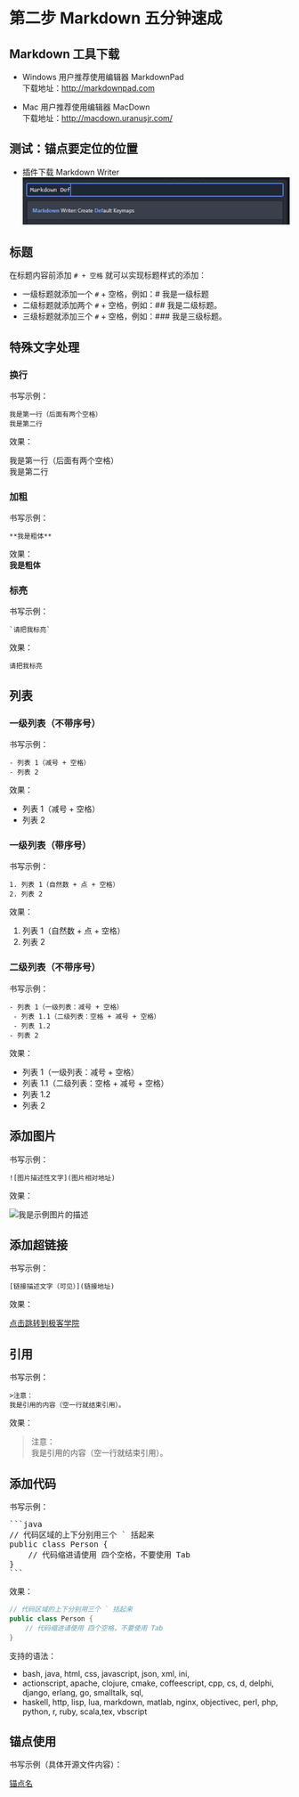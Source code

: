 # 第二步 Markdown 五分钟速成


## Markdown 工具下载

- Windows 用户推荐使用编辑器 MarkdownPad  
下载地址：<http://markdownpad.com>

- Mac 用户推荐使用编辑器 MacDown     
下载地址：<http://macdown.uranusjr.com/>

<h2 id="information">测试：锚点要定位的位置</h2>

- 插件下载
  Markdown Writer
  ![Markdown Writer](images/markdown-writer.png)

## 标题

在标题内容前添加 `# + 空格` 就可以实现标题样式的添加：

- 一级标题就添加一个 `#` + 空格，例如：# 我是一级标题
- 二级标题就添加两个 `#` + 空格，例如：## 我是二级标题。
- 三级标题就添加三个 `#` + 空格，例如：### 我是三级标题。


## 特殊文字处理

### 换行

书写示例：

```
我是第一行（后面有两个空格）  
我是第二行
```

效果：  

我是第一行（后面有两个空格）  
我是第二行

### 加粗

书写示例：

```
**我是粗体**
```

效果：  
**我是粗体**

### 标亮

书写示例：

```
`请把我标亮`
```

效果：  

`请把我标亮`

## 列表

### 一级列表（不带序号）

书写示例：

```
- 列表 1（减号 + 空格）
- 列表 2
```

效果：

- 列表 1（减号 + 空格）
- 列表 2

### 一级列表（带序号）

书写示例：

```
1. 列表 1（自然数 + 点 + 空格）
2. 列表 2
```

效果：

1. 列表 1（自然数 + 点 + 空格）
2. 列表 2

### 二级列表（不带序号）

书写示例：

```
- 列表 1（一级列表：减号 + 空格）
 - 列表 1.1（二级列表：空格 + 减号 + 空格）
 - 列表 1.2
- 列表 2
```

效果：

- 列表 1（一级列表：减号 + 空格）   
 - 列表 1.1（二级列表：空格 + 减号 + 空格）   
 - 列表 1.2   
- 列表 2

## 添加图片

书写示例：

```
![图片描述性文字](图片相对地址)
```

效果：  

![我是示例图片的描述](images/example.png)    

## 添加超链接  

书写示例：

```
[链接描述文字（可见）](链接地址)
```

效果：  

[点击跳转到极客学院](http://www.jikexueyuan.com)

## 引用

书写示例：

```
>注意：  
我是引用的内容（空一行就结束引用）。
```

效果：

>注意：  
我是引用的内容（空一行就结束引用）。

## 添加代码

书写示例：

<pre>
```java
// 代码区域的上下分别用三个 ` 括起来
public class Person {
    // 代码缩进请使用 四个空格，不要使用 Tab
}
```
</pre>

效果：

```java
// 代码区域的上下分别用三个 ` 括起来
public class Person {
    // 代码缩进请使用 四个空格，不要使用 Tab
}
```

支持的语法：

- bash, java, html, css, javascript, json, xml, ini,
- actionscript, apache, clojure, cmake, coffeescript, cpp, cs, d, delphi, django, erlang, go, smalltalk, sql,
- haskell, http, lisp, lua, markdown, matlab, nginx, objectivec, perl, php, python, r, ruby, scala,tex, vbscript


## 锚点使用

书写示例（具体开源文件内容）：

[锚点名](#information)
